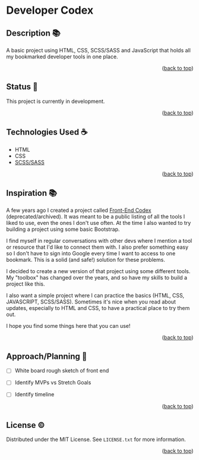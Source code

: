 # Developer Codex

<!-- Todo: Add table of contents 📑 -->
## Description 📚

A basic project using HTML, CSS, SCSS/SASS and JavaScript that holds all my bookmarked developer tools in one place.

<p align="right">(<a href="#top">back to top</a>)</p>

## Status 📶

This project is currently in development. 

<p align="right">(<a href="#top">back to top</a>)</p>

## Technologies Used ☕️

*   HTML
*   CSS
*   [SCSS/SASS](https://sass-lang.com/)



<p align="right">(<a href="#top">back to top</a>)</p>

## Inspiration 📚

<!-- [![Product Name Screen Shot][product-screenshot]](https://example.com) -->

<!-- Todo: add some b-Movie posters for visuals -->

A few years ago I created a project called [Front-End Codex](https://github.com/MelanieL/front_end_codex) (deprecated/archived). It was meant to be a public listing of all the tools I liked to use, even the ones I don't use often. At the time I also wanted to try building a project using some basic Bootstrap.

I find myself in regular conversations with other devs where I mention a tool or resource that I'd like to connect them with. I also prefer something easy so I don't have to sign into Google every time I want to access to one bookmark. This is a solid (and safe!) solution for these problems.

I decided to create a new version of that project using some different tools. My "toolbox" has changed over the years, and so have my skills to build a project like this.

I also want a simple project where I can practice the basics (HTML, CSS, JAVASCRIPT, SCSS/SASS). Sometimes it's nice when you read about updates, especially to HTML and CSS, to have a practical place to try them out.

I hope you find some things here that you can use!

<p align="right">(<a href="#top">back to top</a>)</p>

## Approach/Planning 🚶

- [ ] White board rough sketch of front end
- [ ] Identify MVPs vs Stretch Goals
- [ ] Identify timeline


<p align="right">(<a href="#top">back to top</a>)</p>

<!-- ## Setup / Installation  💻

1. 

<p align="right">(<a href="#top">back to top</a>)</p> -->

## License ©️

Distributed under the MIT License. See `LICENSE.txt` for more information.

<p align="right">(<a href="#top">back to top</a>)</p>

<!-- ## Other Sections

[]

<p align="right">(<a href="#top">back to top</a>)</p>

 -->

<!-- ## Live Project Link 🔗 -->

<!-- Project Link: [https://github.com/github_username/repo_name](https://github.com/github_username/repo_name) -->

<!-- <p align="right">(<a href="#top">back to top</a>)</p> -->

<!-- ## Credits 📝

* []()
* []()
* []()

<p align="right">(<a href="#top">back to top</a>)</p> -->
